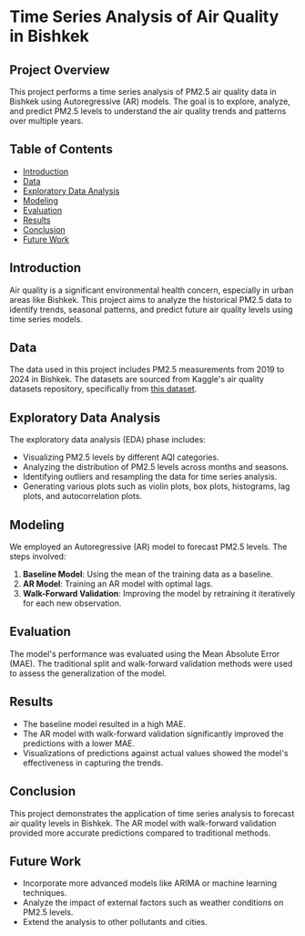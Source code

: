 # Time Series Analysis of Air Quality in Bishkek

## Project Overview
This project performs a time series analysis of PM2.5 air quality data in Bishkek using Autoregressive (AR) models. The goal is to explore, analyze, and predict PM2.5 levels to understand the air quality trends and patterns over multiple years.

## Table of Contents
- [Introduction](#introduction)
- [Data](#data)
- [Exploratory Data Analysis](#exploratory-data-analysis)
- [Modeling](#modeling)
- [Evaluation](#evaluation)
- [Results](#results)
- [Conclusion](#conclusion)
- [Future Work](#future-work)

## Introduction
Air quality is a significant environmental health concern, especially in urban areas like Bishkek. This project aims to analyze the historical PM2.5 data to identify trends, seasonal patterns, and predict future air quality levels using time series models.

## Data
The data used in this project includes PM2.5 measurements from 2019 to 2024 in Bishkek. The datasets are sourced from Kaggle's air quality datasets repository, specifically from [this dataset]([https://www.kaggle.com/yourusername/air-quality-bishkek](https://www.kaggle.com/datasets/pavelisayenko/airnow-bishkek)).

## Exploratory Data Analysis
The exploratory data analysis (EDA) phase includes:
- Visualizing PM2.5 levels by different AQI categories.
- Analyzing the distribution of PM2.5 levels across months and seasons.
- Identifying outliers and resampling the data for time series analysis.
- Generating various plots such as violin plots, box plots, histograms, lag plots, and autocorrelation plots.

## Modeling
We employed an Autoregressive (AR) model to forecast PM2.5 levels. The steps involved:
1. **Baseline Model**: Using the mean of the training data as a baseline.
2. **AR Model**: Training an AR model with optimal lags.
3. **Walk-Forward Validation**: Improving the model by retraining it iteratively for each new observation.

## Evaluation
The model's performance was evaluated using the Mean Absolute Error (MAE). The traditional split and walk-forward validation methods were used to assess the generalization of the model.

## Results
- The baseline model resulted in a high MAE.
- The AR model with walk-forward validation significantly improved the predictions with a lower MAE.
- Visualizations of predictions against actual values showed the model's effectiveness in capturing the trends.

## Conclusion
This project demonstrates the application of time series analysis to forecast air quality levels in Bishkek. The AR model with walk-forward validation provided more accurate predictions compared to traditional methods.

## Future Work
- Incorporate more advanced models like ARIMA or machine learning techniques.
- Analyze the impact of external factors such as weather conditions on PM2.5 levels.
- Extend the analysis to other pollutants and cities.
